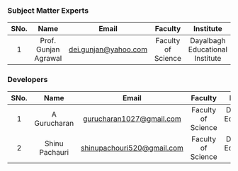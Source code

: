 
### Subject Matter Experts
| SNo. | Name | Email | Faculty | Institute  |
| :---: | :---: | :---: | :---: | :---: |
| 1 | Prof. Gunjan Agrawal | dei.gunjan@yahoo.com | Faculty of Science | Dayalbagh Educational Institute |

### Developers
| SNo. | Name | Email | Faculty | Institute |
| :---: | :---: | :---: | :---: | :---: |
| 1 | A Gurucharan| gurucharan1027@gmail.com | Faculty of Science | Dayalbagh Educational Institute | 
| 2 | Shinu Pachauri | shinupachouri520@gmail.com | Faculty of Science | Dayalbagh Educational Institute |
